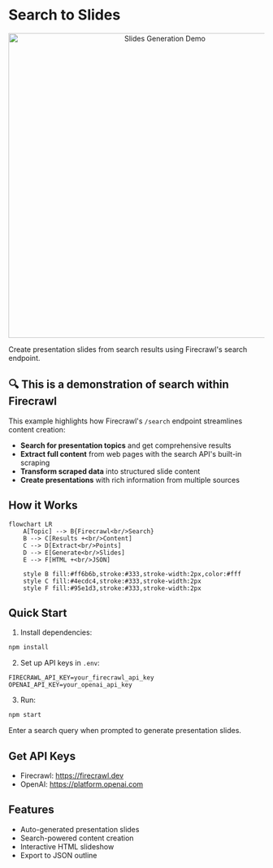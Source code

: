 # Search to Slides

<div align="center">
  <img src="https://media2.giphy.com/media/v1.Y2lkPTc5MGI3NjExenJza2FicTFoYmdwbDh5eG83MjFmb29yNTVobjM5N2VnbjJ0eXZueCZlcD12MV9pbnRlcm5hbF9naWZfYnlfaWQmY3Q9Zw/2hg4vQNUFdZzqoPzpc/giphy.gif" alt="Slides Generation Demo" width="600">
</div>

Create presentation slides from search results using Firecrawl's search endpoint.

## 🔍 This is a demonstration of search within Firecrawl

This example highlights how Firecrawl's `/search` endpoint streamlines content creation:
- **Search for presentation topics** and get comprehensive results
- **Extract full content** from web pages with the search API's built-in scraping
- **Transform scraped data** into structured slide content
- **Create presentations** with rich information from multiple sources

## How it Works

```mermaid
flowchart LR
    A[Topic] --> B{Firecrawl<br/>Search}
    B --> C[Results +<br/>Content]
    C --> D[Extract<br/>Points]
    D --> E[Generate<br/>Slides]
    E --> F[HTML +<br/>JSON]
    
    style B fill:#ff6b6b,stroke:#333,stroke-width:2px,color:#fff
    style C fill:#4ecdc4,stroke:#333,stroke-width:2px
    style F fill:#95e1d3,stroke:#333,stroke-width:2px
```

## Quick Start

1. Install dependencies:
```bash
npm install
```

2. Set up API keys in `.env`:
```
FIRECRAWL_API_KEY=your_firecrawl_api_key
OPENAI_API_KEY=your_openai_api_key
```

3. Run:
```bash
npm start
```

Enter a search query when prompted to generate presentation slides.

## Get API Keys
- Firecrawl: https://firecrawl.dev
- OpenAI: https://platform.openai.com

## Features
- Auto-generated presentation slides
- Search-powered content creation
- Interactive HTML slideshow
- Export to JSON outline